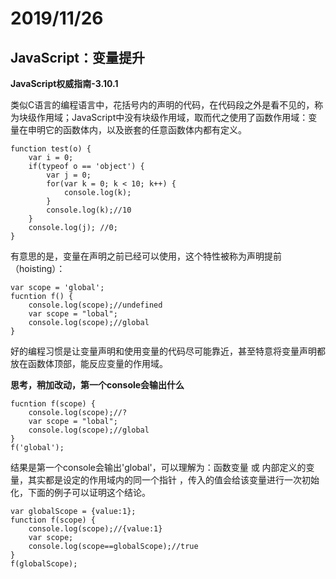 # 2019/11/26

## JavaScript：变量提升

**JavaScript权威指南-3.10.1**

类似C语言的编程语言中，花括号内的声明的代码，在代码段之外是看不见的，称为块级作用域；JavaScript中没有块级作用域，取而代之使用了函数作用域：变量在申明它的函数体内，以及嵌套的任意函数体内都有定义。

```
function test(o) {
	var i = 0;
	if(typeof o == 'object') {
		var j = 0;
		for(var k = 0; k < 10; k++) {
			console.log(k);
		}
		console.log(k);//10
	}
	console.log(j); //0;
}
```

有意思的是，变量在声明之前已经可以使用，这个特性被称为声明提前（hoisting）：

```
var scope = 'global';
fucntion f() {
	console.log(scope);//undefined
	var scope = "lobal";
	console.log(scope);//global
}
```

好的编程习惯是让变量声明和使用变量的代码尽可能靠近，甚至特意将变量声明都放在函数体顶部，能反应变量的作用域。

**思考，稍加改动，第一个console会输出什么**

```
fucntion f(scope) {
	console.log(scope);//?
	var scope = "lobal";
	console.log(scope);//global
}
f('global');
```

结果是第一个console会输出'global'，可以理解为：函数变量 或 内部定义的变量，其实都是设定的作用域内的同一个指针
，传入的值会给该变量进行一次初始化，下面的例子可以证明这个结论。

```
var globalScope = {value:1};
function f(scope) {
	console.log(scope);//{value:1}
	var scope;
	console.log(scope==globalScope);//true
}
f(globalScope);
```